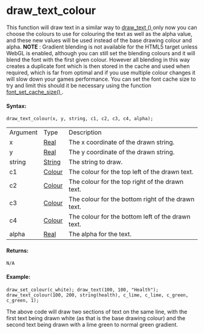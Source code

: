 # draw_text_colour

This function will draw text in a similar way to [ draw_text ()
](draw_text) only now you can choose the colours to use for
colouring the text as well as the alpha value, and these new values will
be used instead of the base drawing colour and alpha. **NOTE** :
Gradient blending is not available for the HTML5 target unless WebGL is
enabled, although you can still set the blending colours and it will
blend the font with the first given colour. However all blending in this
way creates a duplicate font which is then stored in the cache and used
when required, which is far from optimal and if you use multiple colour
changes it will slow down your games performance. You can set the font
cache size to try and limit this should it be necessary using the
function [ font_set_cache_size()
](../../Asset_Management/Fonts/font_set_cache_size) .

#### Syntax:

``` gml
draw_text_colour(x, y, string, c1, c2, c3, c4, alpha);
```

|          |                                                                                                           |                                                    |
|----------|-----------------------------------------------------------------------------------------------------------|----------------------------------------------------|
| Argument | Type                                                                                                      | Description                                        |
| x        |  [Real](../../../../../GameMaker_Language/GML_Overview/Data_Types)                                    | The x coordinate of the drawn string.              |
| y        |  [Real](../../../../../GameMaker_Language/GML_Overview/Data_Types)                                    | The y coordinate of the drawn string.              |
| string   |  [String](../../../../../GameMaker_Language/GML_Overview/Data_Types)                                  | The string to draw.                                |
| c1       |  [Colour](../../../../../GameMaker_Language/GML_Reference/Drawing/Colour_And_Alpha/Colour_And_Alpha)  | The colour for the top left of the drawn text.     |
| c2       |  [Colour](../../../../../GameMaker_Language/GML_Reference/Drawing/Colour_And_Alpha/Colour_And_Alpha)  | The colour for the top right of the drawn text.    |
| c3       |  [Colour](../../../../../GameMaker_Language/GML_Reference/Drawing/Colour_And_Alpha/Colour_And_Alpha)  | The colour for the bottom right of the drawn text. |
| c4       |  [Colour](../../../../../GameMaker_Language/GML_Reference/Drawing/Colour_And_Alpha/Colour_And_Alpha)  | The colour for the bottom left of the drawn text.  |
| alpha    |  [Real](../../../../../GameMaker_Language/GML_Overview/Data_Types)                                    | The alpha for the text.                            |

#### Returns:

``` gml
N/A
```

#### Example:

``` gml
draw_set_colour(c_white); draw_text(100, 100, "Health"); draw_text_colour(100, 200, string(health), c_lime, c_lime, c_green, c_green, 1);
```

The above code will draw two sections of text on the same line, with the
first text being drawn white (as that is the base drawing colour) and
the second text being drawn with a lime green to normal green gradient.
